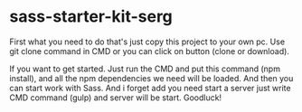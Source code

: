 # sass-starter-kit-serg
First what you need to do that's just copy this project to your own pc. Use git clone command in CMD or you can click on button (clone or download).

If you want to get started. Just run the CMD and put this command (npm install), and all the npm dependencies we need will be loaded. 
And then you can start work with Sass. And i forget add you need start a server just write CMD command (gulp) and server will be start.  Goodluck! 
